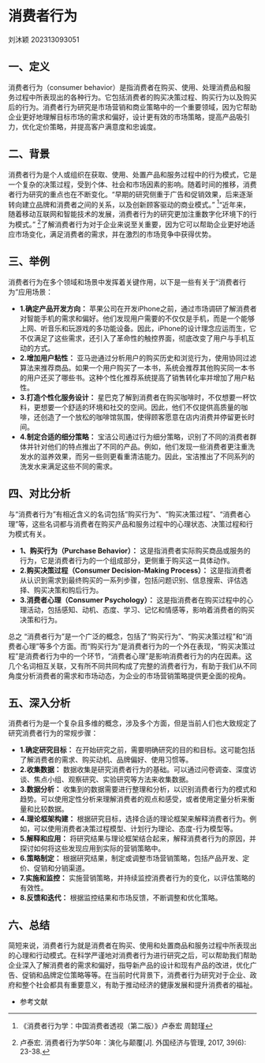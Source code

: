 # 消费者行为
刘沐颖 202313093051
## 一、定义
消费者行为（consumer behavior）是指消费者在购买、使用、处理消费品和服务过程中所表现出的各种行为。它包括消费者的购买决策过程、购买行为以及购买后的行为。消费者行为研究是市场营销和商业策略中的一个重要领域，因为它帮助企业更好地理解目标市场的需求和偏好，设计更有效的市场策略，提高产品吸引力，优化定价策略，并提高客户满意度和忠诚度。
## 二、背景
消费者行为是个人或组织在获取、使用、处置产品和服务过程中的行为模式，它是一个复杂的决策过程，受到个体、社会和市场因素的影响。随着时间的推移，消费者行为研究的重点也在不断变化。“早期的研究侧重于广告和促销效果，后来逐渐转向建立品牌和消费者之间的关系，以及创新顾客驱动的商业模式。” [^1]“近年来，随着移动互联网和智能技术的发展，消费者行为的研究更加注重数字化环境下的行为模式。” [^2]了解消费者行为对于企业来说至关重要，因为它可以帮助企业更好地适应市场变化，满足消费者的需求，并在激烈的市场竞争中获得优势。
## 三、举例
消费者行为在多个领域和场景中发挥着关键作用，以下是一些有关于“消费者行为”应用场景：
* **1.确定产品开发方向：** 苹果公司在开发iPhone之前，通过市场调研了解消费者对智能手机的需求和偏好。他们发现用户需要的不仅仅是手机，而是一个能够上网、听音乐和玩游戏的多功能设备。因此，iPhone的设计理念应运而生，它不仅满足了这些需求，还引入了革命性的触控界面，彻底改变了用户与手机互动的方式。
* **2.增加用户粘性：** 亚马逊通过分析用户的购买历史和浏览行为，使用协同过滤算法来推荐商品。如果一个用户购买了一本书，系统会推荐其他购买同一本书的用户还买了哪些书。这种个性化推荐系统提高了销售转化率并增加了用户粘性。
* **3.打造个性化服务设计：** 星巴克了解到消费者在购买咖啡时，不仅想要一杯饮料，更想要一个舒适的环境和社交的空间。因此，他们不仅提供高质量的咖啡，还创造了一个放松的咖啡馆氛围，使得顾客愿意在店内消费并停留更长时间。
* **4.制定合适的细分策略：** 宝洁公司通过行为细分策略，识别了不同的消费者群体并针对他们的特点推出了不同的产品。例如，他们发现一些消费者更注重洗发水的滋养效果，而另一些则更看重清洁能力。因此，宝洁推出了不同系列的洗发水来满足这些不同的需求。
## 四、对比分析
与“消费者行为”有相近含义的名词包括“购买行为”、“购买决策过程”、“消费者心理”等，这些名词都与消费者在购买产品和服务过程中的心理状态、决策过程和行为模式有关。
* **1、购买行为（Purchase Behavior）：** 这是指消费者实际购买商品或服务的行为，它是消费者行为的一个组成部分，更侧重于购买这一具体动作。
* **2.购买决策过程（Consumer Decision-Making Process）：** 这是指消费者从认识到需求到最终购买的一系列步骤，包括问题识别、信息搜索、评估选择、购买决策和购后行为。
* **3.消费者心理（Consumer Psychology）：** 这是指消费者在购买过程中的心理活动，包括感知、动机、态度、学习、记忆和情感等，影响着消费者的购买决策和行为。

总之 “消费者行为”是一个广泛的概念，包括了“购买行为”、“购买决策过程”和“消费者心理”等多个方面。而“购买行为”是消费者行为的一个外在表现，“购买决策过程”是消费者行为中的一个环节，“消费者心理”是影响消费者行为的内在因素。这几个名词相互关联，又有所不同共同构成了完整的消费者行为，有助于我们从不同角度分析消费者的需求和市场动态，为企业的市场营销策略提供更全面的视角。
## 五、深入分析
消费者行为是一个复杂且多维的概念，涉及多个方面，但是当前人们也大致规定了研究消费者行为的常规步骤：
* **1.确定研究目标：**  在开始研究之前，需要明确研究的目的和目标。这可能包括了解消费者的需求、购买动机、品牌偏好、使用习惯等。
* **2.收集数据：** 数据收集是研究消费者行为的基础。可以通过问卷调查、深度访谈、焦点小组、观察研究、实验研究等方法来收集数据。
* **3.数据分析：** 收集到的数据需要进行整理和分析，以识别消费者行为的模式和趋势。可以使用定性分析来理解消费者的观点和感受，或者使用定量分析来衡量和比较数据。
* **4.理论框架构建：** 根据研究目标，选择合适的理论框架来解释消费者行为。例如，可以使用消费者决策过程模型、计划行为理论、态度-行为模型等。
* **5.解释和应用：** 将研究结果与理论框架结合起来，解释消费者行为的原因，并探讨如何将这些发现应用到实际的营销策略中。
* **6.策略制定：** 根据研究结果，制定或调整市场营销策略，包括产品开发、定价、促销和分销渠道。
* **7.实施和监控：** 实施营销策略，并持续监控消费者行为的变化，以评估策略的有效性。
* **8.反馈和迭代：** 根据监控结果和市场反馈，不断调整和优化策略。
## 六、总结
简短来说，消费者行为就是消费者在购买、使用和处置商品和服务过程中所表现出的心理和行动模式。在科学严谨地对消费者行为进行研究之后，可以帮助我们帮助企业深入了解消费者的需求和偏好，指导新产品的设计和现有产品的改进，优化广告、促销和品牌定位策略等等。在当前时代背景下，消费者行为研究对于企业、政府和整个社会都具有重要意义，有助于推动经济的健康发展和提升消费者的福祉。

* 参考文献
[^1]:《消费者行为学：中国消费者透视（第二版）》卢泰宏 周懿瑾
[^2]:卢泰宏. 消费者行为学50年：演化与颠覆[J]. 外国经济与管理, 2017, 39(6): 23-38.
